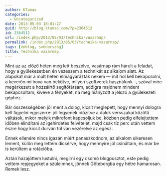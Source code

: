 ```yaml
---
author: KTamas
categories:
  - Uncategorized
date: 2013-05-03 18:01:27
guid: http://blog.ktamas.com/?p=2364512
id: 2364512
url: /index.php/2013/05/03/technika-vasarnap/
permalink: /index.php/2013/05/03/technika-vasarnap/
tags: [énblog, svédország]
title: Technika vasárnap
---
```


Mint az az előző héten meg lett beszélve, vasárnap rám hárult a feladat, hogy a gyülekezetben én vezessem a technikát az alkalom alatt. Az alapokat már a múlt héten elmagyarázták nekem &#8212; mit hol kell bekapcsolni, a keverőn mi hova van bekötve, milyen szoftverek használunk &#8211;, szóval mire megérkezett a hozzáírtő segítőtársam, addigra majdnem mindent bekapcsoltam, kivéve a fényeket, na meg hiányzott a jelszó a gyülekezeti géphez.

Bár összességében jól ment a dolog, kicsit meglepett, hogy mennyi dologra kell figyelni egyszerre: jól legyenek időzítve a dalok versszakai közötti váltások, mikor melyik mikrofont kapcsoljuk be, közben pedig elfelejtettem időben elindítani az igehirdetés felvételét, majd csak tíz perc után vettem észre hogy kicsit durván túl van vezérelve az egész.

Ennek ellenére nincs igazán miért panaszkodnom, az alkalom sikeresen lement, külön meg lettem dicsérve, hogy mennyire jól csináltam, és már be is kerültem a rotációba.

Aztán hazajöttem lustulni, megírni egy csomó blogposztot, este pedig vettem repjegyeket a szüleimnek, jönnek Göteborgba egy hétre hamarosan. Remek lesz.
